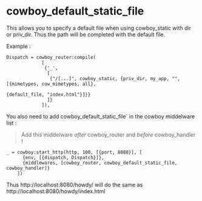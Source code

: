 # cowboy_default_static_file

This allows you to specify a default file when using cowboy_static with
dir or priv_dir. Thus the path will be completed with the default file.

Example :

```
Dispatch = cowboy_router:compile(
             [
              {'_', 
               [
                {"/[...]", cowboy_static, {priv_dir, my_app, "", [{mimetypes, cow_mimetypes, all}, 
                                                                  {default_file, "index.html"}]}}
               ]}
             ]),
```

You also need to add  cowboy_default_static_file` in the cowboy middelware list :

> Add this middelware *after* cowboy_router and *before* cowboy_handler !

```
_ = cowboy:start_http(http, 100, [{port, 8080}], [
      {env, [{dispatch, Dispatch}]},
      {middlewares, [cowboy_router, cowboy_default_static_file, cowboy_handler]}
    ])
```

Thus http://localhost:8080/howdy/ will do the same as http://localhost:8080/howdy/index.html

